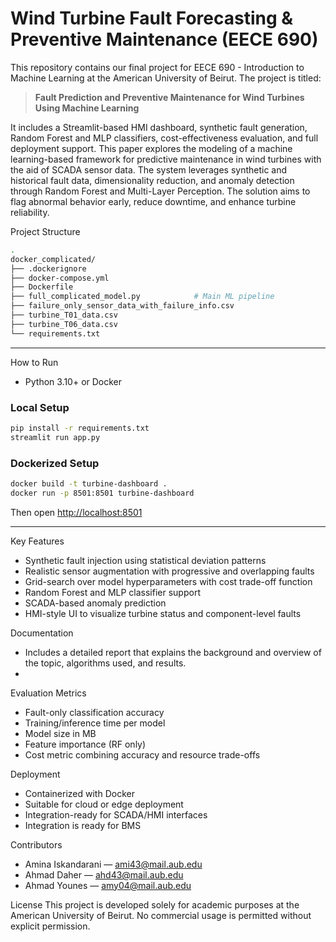 # Wind Turbine Fault Forecasting & Preventive Maintenance (EECE 690)

This repository contains our final project for EECE 690 - Introduction to Machine Learning at the American University of Beirut. The project is titled:

> **Fault Prediction and Preventive Maintenance for Wind Turbines Using Machine Learning**

It includes a Streamlit-based HMI dashboard, synthetic fault generation, Random Forest and MLP classifiers, cost-effectiveness evaluation, and full deployment support.
This paper explores the modeling of a machine learning-based framework for predictive maintenance in wind turbines with the aid of SCADA sensor data. The system leverages synthetic and historical fault data, dimensionality reduction,
and anomaly detection through Random Forest and Multi-Layer Perception. The solution aims to flag abnormal behavior early, reduce downtime, and enhance turbine reliability.

Project Structure

```bash
.
docker_complicated/
├── .dockerignore
├── docker-compose.yml
├── Dockerfile
├── full_complicated_model.py            # Main ML pipeline
├── failure_only_sensor_data_with_failure_info.csv
├── turbine_T01_data.csv
├── turbine_T06_data.csv
└── requirements.txt
```

---

How to Run

- Python 3.10+ or Docker

### Local Setup
```bash
pip install -r requirements.txt
streamlit run app.py
```

### Dockerized Setup
```bash
docker build -t turbine-dashboard .
docker run -p 8501:8501 turbine-dashboard
```
Then open [http://localhost:8501](http://localhost:8501)

---

Key Features
- Synthetic fault injection using statistical deviation patterns
- Realistic sensor augmentation with progressive and overlapping faults
- Grid-search over model hyperparameters with cost trade-off function
- Random Forest and MLP classifier support
- SCADA-based anomaly prediction
- HMI-style UI to visualize turbine status and component-level faults

Documentation
- Includes a detailed report that explains the background and overview of the topic, algorithms used, and results.
- 
Evaluation Metrics
- Fault-only classification accuracy
- Training/inference time per model
- Model size in MB
- Feature importance (RF only)
- Cost metric combining accuracy and resource trade-offs

 Deployment
- Containerized with Docker
- Suitable for cloud or edge deployment
- Integration-ready for SCADA/HMI interfaces
- Integration is ready for BMS

Contributors
- Amina Iskandarani — ami43@mail.aub.edu
- Ahmad Daher — ahd43@mail.aub.edu
- Ahmad Younes — amy04@mail.aub.edu

License
This project is developed solely for academic purposes at the American University of Beirut. No commercial usage is permitted without explicit permission.



